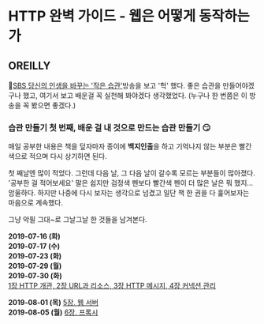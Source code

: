 # HTTP 완벽 가이드 - 웹은 어떻게 동작하는가
## OREILLY

:clap:[SBS 당신의 인생을 바꾸는 '작은 습관'](https://programs.sbs.co.kr/culture/sbsspecial/vod/53591/22000336510)방송을 보고 '헉' 했다.
좋은 습관을 만들어야겠구나 했고, 여기서 보고 배운걸 꼭 실천해 봐야겠다 생각했었다. (누구나 한 번쯤은 이 방송을 꼭 봤으면 좋겠다.)<br>

### 습관 만들기 첫 번째, 배운 걸 내 것으로 만드는 습관 만들기 :smirk:

매일 공부한 내용은 책을 덮자마자 종이에 **백지인출**을 하고 기억나지 않는 부분은 빨간색으로 적으며 다시 상기하면 된다.

첫 째날엔 많이 적었다. 그런데 다음 날, 그 다음 날이 갈수록 모르는 부분들이 많아졌다. '공부한 걸 적어보세요' 말은 쉽지만 검정색 펜보다 빨간색 펜이 더 많은 날은 뭐 했지... 암울하다.
하지만 나중에 다시 보자는 생각으로 넘겼고 일단 책 한 권을 다 훑어보자는 마음으로 계속했다.

그냥 악필 그대~로 그날그날 한 것들을 남겨본다.

**2019-07-16 (화)** <br>
**2019-07-17 (수)** <br>
**2019-07-23 (화)** <br>
**2019-07-29 (월)** <br>
**2019-07-30 (화)** <br>
[1장 HTTP 개관, 2장 URL과 리소스, 3장 HTTP 메시지, 4장 커넥션 관리](./HTTPBasic.md)

**2019-08-01 (목)** [5장. 웹 서버](./05_WebServer.md)<br>
**2019-08-05 (월)** [6장. 프록시](./06_Proxy.md)<br>

